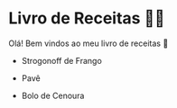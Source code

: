 # Livro de Receitas :woman_cook:

Olá! Bem vindos ao meu livro de receitas :wave:

- Strogonoff de Frango

- Pavê

- Bolo de Cenoura

  

